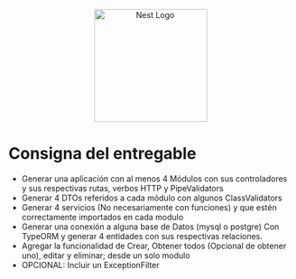 <p align="center">
  <a href="http://nestjs.com/" target="blank"><img src="https://nestjs.com/img/logo-small.svg" width="200" alt="Nest Logo" /></a>
</p>

# Consigna del entregable

+ Generar una aplicación con al menos 4 Módulos con sus controladores y sus respectivas rutas, verbos HTTP y PipeValidators 
+ Generar 4 DTOs referidos a cada módulo con algunos ClassValidators 
+ Generar 4 servicios (No necesariamente con funciones) y que estén correctamente importados en cada modulo 
+ Generar una conexión a alguna base de Datos (mysql o postgre) Con TypeORM y generar 4 entidades con sus respectivas relaciones. 
+ Agregar la funcionalidad de Crear, Obtener todos (Opcional de obtener uno), editar y eliminar; desde un solo modulo
+ OPCIONAL: Incluir un ExceptionFilter

